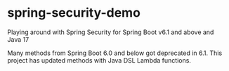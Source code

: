 # spring-security-demo
Playing around with Spring Security for Spring Boot v6.1 and above and Java 17

Many methods from Spring Boot 6.0 and below got deprecated in 6.1.
This project has updated methods with Java DSL Lambda functions.
